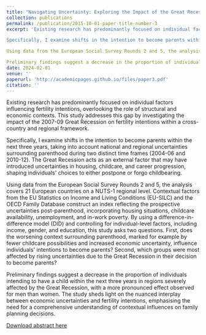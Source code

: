 ```yaml
---
title: "Navigating Uncertainty: Exploring the Impact of the Great Recession on Fertility Intentions."
collection: publications
permalink: /publication/2015-10-01-paper-title-number-3
excerpt: 'Existing research has predominantly focused on individual factors influencing fertility intentions, overlooking the role of structural and economic contexts. This study addresses this gap by investigating the impact of the 2007-09 Great Recession on fertility intentions within a cross-country and regional framework.

Specifically, I examine shifts in the intention to become parents within the next three years, taking into account national and regional uncertainties surrounding parenthood during two distinct time frames (2004-06 and 2010-12). The Great Recession acts as an external factor that may have introduced uncertainties in housing, childcare, and career progression, shaping individuals' choices to either postpone or forgo childbearing.

Using data from the European Social Survey Rounds 2 and 5, the analysis covers 21 European countries on a NUTS-1 regional level. Contextual factors from the EU Statistics on Income and Living Conditions (EU-SILC) and the OECD Family Database construct an index reflecting the prospective uncertainties post-parenthood, incorporating housing situations, childcare availability, unemployment, and in-work poverty. By using a difference-in-difference model (DID) and controlling for individual-level factors, including income, gender, and education, this study asks two questions. First, does the worsening context surrounding parenthood, marked for example by fewer childcare possibilities and increased economic uncertainty, influence individuals' intentions to become parents? Second, which groups were most affected by rising uncertainties due to the Great Recession in their decision to become parents?

Preliminary findings suggest a decrease in the proportion of individuals intending to have a child within the next three years in regions severely affected by the Great Recession, with a more pronounced effect observed for men than women. The study sheds light on the nuanced interplay between economic uncertainties and fertility intentions, emphasising the need for a comprehensive understanding of contextual influences on family planning decisions.'
date: 2024-02-01
venue: ''
paperurl: 'http://academicpages.github.io/files/paper3.pdf'
citation: ''
---
```


Existing research has predominantly focused on individual factors influencing fertility intentions, overlooking the role of structural and economic contexts. This study addresses this gap by investigating the impact of the 2007-09 Great Recession on fertility intentions within a cross-country and regional framework.

Specifically, I examine shifts in the intention to become parents within the next three years, taking into account national and regional uncertainties surrounding parenthood during two distinct time frames (2004-06 and 2010-12). The Great Recession acts as an external factor that may have introduced uncertainties in housing, childcare, and career progression, shaping individuals' choices to either postpone or forgo childbearing.

Using data from the European Social Survey Rounds 2 and 5, the analysis covers 21 European countries on a NUTS-1 regional level. Contextual factors from the EU Statistics on Income and Living Conditions (EU-SILC) and the OECD Family Database construct an index reflecting the prospective uncertainties post-parenthood, incorporating housing situations, childcare availability, unemployment, and in-work poverty. By using a difference-in-difference model (DID) and controlling for individual-level factors, including income, gender, and education, this study asks two questions. First, does the worsening context surrounding parenthood, marked for example by fewer childcare possibilities and increased economic uncertainty, influence individuals' intentions to become parents? Second, which groups were most affected by rising uncertainties due to the Great Recession in their decision to become parents?

Preliminary findings suggest a decrease in the proportion of individuals intending to have a child within the next three years in regions severely affected by the Great Recession, with a more pronounced effect observed for men than women. The study sheds light on the nuanced interplay between economic uncertainties and fertility intentions, emphasising the need for a comprehensive understanding of contextual influences on family planning decisions.

[Download abstract here](http://martingaedecke.github.io/_publications/ESSpaper.pdf)
